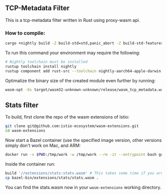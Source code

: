 ## TCP-Metadata Filter

This is a tcp-metadata filter written in Rust using proxy-wasm api.

### How to compile:

```bash
cargo +nightly build -Z build-std=std,panic_abort -Z build-std-features=panic_immediate_abort -j1 --release --target wasm32-unknown-unknown
```

To run this command your environment may require the following:

```bash
# Nightly toolchain must be installed
rustup toolchain install nightly
rustup component add rust-src --toolchain nightly-aarch64-apple-darwin
```

Optimalize the binary size of the created module even further by running:

```bash
wasm-opt -Os target/wasm32-unknown-unknown/release/wasm_tcp_metadata.wasm -o target/wasm32-unknown-unknown/release/wasm_tcp_metadata.wasm
```

## Stats filter

To build, first clone the repo of the wasm extensions of Istio:

```bash
git clone git@github.com:istio-ecosystem/wasm-extensions.git
cd wasm-extensions
```

Now start a Bazel container (use the specified image version, other versions simply don't work on Mac, and ARM:

```bash
docker run -v $PWD:/tmp/work -w /tmp/work --rm -it --entrypoint bash gcr.io/bazel-public/bazel:5.4.0
```

Inside the container run:

```bash
build '//extensions/stats:stats.wasm' # This takes some time if you are on an ARM Mac
cp bazel-bin/extensions/stats/stats.wasm .
```

You can find the stats.wasm now in your `wasm-extensions` working directory.
